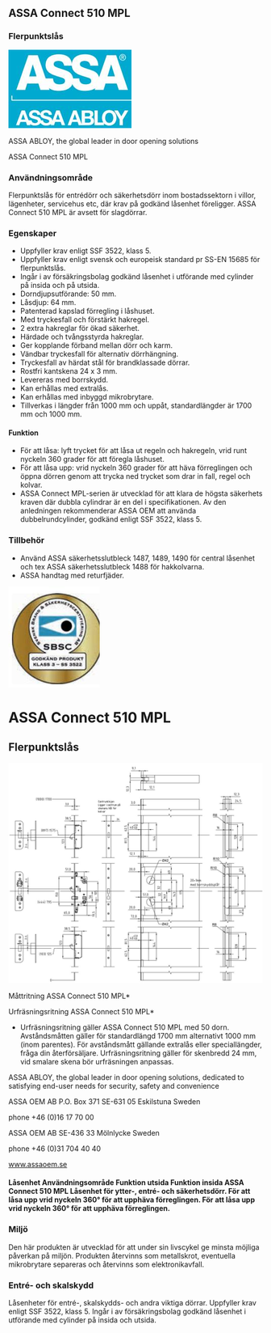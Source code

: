 ## ASSA Connect 510 MPL

### Flerpunktslås

![](_page_0_Picture_2.jpeg)

ASSA ABLOY, the global leader in door opening solutions

ASSA Connect 510 MPL

### **Användningsområde**

Flerpunktslås för entrédörr och säkerhetsdörr inom bostadssektorn i villor, lägenheter, servicehus etc, där krav på godkänd låsenhet föreligger. ASSA Connect 510 MPL är avsett för slagdörrar.

### **Egenskaper**

- Uppfyller krav enligt SSF 3522, klass 5.
- Uppfyller krav enligt svensk och europeisk standard pr SS-EN 15685 för flerpunktslås.
- Ingår i av försäkringsbolag godkänd låsenhet i utförande med cylinder på insida och på utsida.
- Dorndjupsutförande: 50 mm.
- Låsdjup: 64 mm.
- Patenterad kapslad förregling i låshuset.
- Med tryckesfall och förstärkt hakregel.
- 2 extra hakreglar för ökad säkerhet.
- Härdade och tvångsstyrda hakreglar.
- Ger kopplande förband mellan dörr och karm.
- Vändbar tryckesfall för alternativ dörrhängning.
- Tryckesfall av härdat stål för brandklassade dörrar.
- Rostfri kantskena 24 x 3 mm.
- Levereras med borrskydd.
- Kan erhållas med extralås.
- Kan erhållas med inbyggd mikrobrytare.
- Tillverkas i längder från 1000 mm och uppåt, standardlängder är 1700 mm och 1000 mm.

#### **Funktion**

- För att låsa: lyft trycket för att låsa ut regeln och hakregeln, vrid runt nyckeln 360 grader för att föregla låshuset.
- För att låsa upp: vrid nyckeln 360 grader för att häva förreglingen och öppna dörren genom att trycka ned trycket som drar in fall, regel och kolvar.
- ASSA Connect MPL-serien är utvecklad för att klara de högsta säkerhets kraven där dubbla cylindrar är en del i specifikationen. Av den anledningen rekommenderar ASSA OEM att använda dubbelrundcylinder, godkänd enligt SSF 3522, klass 5.

### **Tillbehör**

- Använd ASSA säkerhetsslutbleck 1487, 1489, 1490 för central låsenhet och tex ASSA säkerhetsslutbleck 1488 för hakkolvarna.
- ASSA handtag med returfjäder.

![](_page_0_Picture_31.jpeg)

# ASSA Connect 510 MPL

## Flerpunktslås

![](_page_1_Figure_2.jpeg)

Måttritning ASSA Connect 510 MPL*

Urfräsningsritning ASSA Connect 510 MPL*

* Urfräsningsritning gäller ASSA Connect 510 MPL med 50 dorn. Avståndsmåtten gäller för standardlängd 1700 mm alternativt 1000 mm (inom parentes). För avståndsmått gällande extralås eller speciallängder, fråga din återförsäljare. Urfräsningsritning gäller för skenbredd 24 mm, vid smalare skena bör urfräsningen anpassas.

ASSA ABLOY, the global leader in door opening solutions, dedicated to satisfying end-user needs for security, safety and convenience

ASSA OEM AB P.O. Box 371 SE-631 05 Eskilstuna Sweden

phone +46 (0)16 17 70 00

ASSA OEM AB SE-436 33 Mölnlycke Sweden

phone +46 (0)31 704 40 40

www.assaoem.se

#### **Låsenhet Användningsområde Funktion utsida Funktion insida** ASSA Connect 510 MPL Låsenhet för ytter-, entré- och säkerhetsdörr. För att låsa upp vrid nyckeln 360° för att upphäva förreglingen. För att låsa upp vrid nyckeln 360° för att upphäva förreglingen.

### **Miljö**

Den här produkten är utvecklad för att under sin livscykel ge minsta möjliga påverkan på miljön. Produkten återvinns som metallskrot, eventuella mikrobrytare separeras och återvinns som elektronikavfall.

### **Entré- och skalskydd**

Låsenheter för entré-, skalskydds- och andra viktiga dörrar. Uppfyller krav enligt SSF 3522, klass 5. Ingår i av försäkringsbolag godkänd låsenhet i utförande med cylinder på insida och utsida.